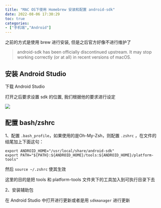 ```yaml
---
title: "MAC OS下使用 Homebrew 安装和配置 android-sdk"
date: 2022-08-06 17:30:29
toc: true
categories:
- ["手机端","Android"]
---
```


之前的方式是使用 brew 进行安装, 但是之后官方好像不进行维护了
> android-sdk has been officially discontinued upstream. It may stop working correctly (or at all) in recent versions of macOS.

<a name="22d3b1d8-6c08-40ef-aa72-485768a4856d"></a>



## 安装 Android Studio
下载 Android Studio

打开之后要求设置 sdk 的位置, 我们根据他的要求进行设定

[![](https://file.wulicode.com/yuque/202208/24/23/1947o9vWdBA4.png?x-oss-process=image/resize,h_155)](https://cdn.nlark.com/yuque/0/2022/png/87644/1659778228592-db085051-3bf2-4b5f-9cb2-0375e2e7fb9c.png)
<a name="c7d77a32-9e14-4243-bece-47e3f9974170"></a>
## 配置 bash/zshrc
1、配置 `.bash_profile`，如果使用的是Oh-My-Zsh，则配置 `.zshrc` ，在文件的结尾加上下面这句：
```
export ANDROID_HOME="/usr/local/share/android-sdk"
export PATH="${PATH}:${ANDROID_HOME}/tools:${ANDROID_HOME}/platform-tools"
```
然后 `source ~/.zshrc` 使其生效

这里的目的是把 tools 和 platform-tools 文件夹下的工具加入到可执行目录下去

2、安装辅助包

在 Android Studio 中打开进行更新或者是用 `sdkmanager` 进行更新

